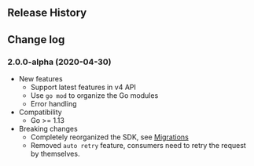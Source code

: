 ## Release History

## Change log

### 2.0.0-alpha (2020-04-30)
- New features
	- Support latest features in v4 API
	- Use `go mod` to organize the Go modules
	- Error handling
- Compatibility
	- Go >= 1.13
- Breaking changes
	- Completely reorganized the SDK, see [Migrations](https://github.com/AfterShip/aftership-sdk-go#migrations)
	- Removed `auto retry` feature, consumers need to retry the request by themselves.
